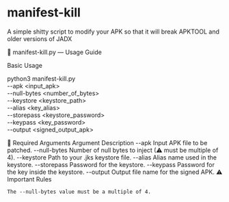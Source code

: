 # manifest-kill
A simple shitty script to modify your APK so that it will break APKTOOL and older versions of JADX

📄 manifest-kill.py — Usage Guide

Basic Usage

python3 manifest-kill.py \
  --apk <input_apk> \
  --null-bytes <number_of_bytes> \
  --keystore <keystore_path> \
  --alias <key_alias> \
  --storepass <keystore_password> \
  --keypass <key_password> \
  --output <signed_output_apk>

🔧 Required Arguments
Argument	Description
--apk	Input APK file to be patched.
--null-bytes	Number of null bytes to inject (⚠ must be multiple of 4).
--keystore	Path to your .jks keystore file.
--alias	Alias name used in the keystore.
--storepass	Password for the keystore.
--keypass	Password for the key inside the keystore.
--output	Output file name for the signed APK.
⚠️ Important Rules

    The --null-bytes value must be a multiple of 4.
